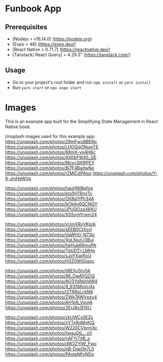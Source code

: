 

# Funbook App

## Prerequisites
- [Nodejs > v16.14.0] (https://nodejs.org)
- [Expo > 48] (https://expo.dev/)
- [React Native > 0.71.7] (https://reactnative.dev/)
- [Tanstack/ React Query] > 4.29.5" (https://tanstack.com/)

## Usage
- Go to your project's root folder and run `npm install` or `yarn install`
- Run `yarn start` or `npx expo start`

# Images
This is an example app built for the Simplifying State Management in React Native book.


Unsplash images used for this example app:
https://unsplash.com/photos/29mFwu6BENc
https://unsplash.com/photos/LHOQqONumTE
https://unsplash.com/photos/68mX-vp4H6c
https://unsplash.com/photos/4X0bFW4S_QE
https://unsplash.com/photos/Mcyv3KlRPEY
https://unsplash.com/photos/8i7F4BadwNo
https://unsplash.com/photos/rZMiCdPAlss
https://unsplash.com/photos/Y-8-JmHeWVg

https://unsplash.com/photos/hauHNIBpfog
https://unsplash.com/photos/ktp1HTRmrTc
https://unsplash.com/photos/OX8slYPh34A
https://unsplash.com/photos/bOk4o6QCNGY
https://unsplash.com/photos/JPUQOzaX6KU
https://unsplash.com/photos/XSSymYrwm24

https://unsplash.com/photos/vUmXRyVKpIA
https://unsplash.com/photos/sEEB0CtXsyI
https://unsplash.com/photos/VaWHG-N73lc
https://unsplash.com/photos/XgLNszU3BuI
https://unsplash.com/photos/fwHub66moPA
https://unsplash.com/photos/TgUDTl-LMHg
https://unsplash.com/photos/sJoYXwlfioU
https://unsplash.com/photos/H3Z0WIGjqqc

https://unsplash.com/photos/lj8EXy5ty0A
https://unsplash.com/photos/96_OwAYQZiQ
https://unsplash.com/photos/AO3YdNpVdW4
https://unsplash.com/photos/9_93SMxxU4s
https://unsplash.com/photos/j2TR9sLckN8
https://unsplash.com/photos/ZWk7AWVpzy4
https://unsplash.com/photos/AH1p6_VpoIA
https://unsplash.com/photos/2ErJ9x3I1XU

https://unsplash.com/photos/zkUWCxlIEZs
https://unsplash.com/photos/xYTxRqMxKjQ
https://unsplash.com/photos/W220CVprmXc
https://unsplash.com/photos/heguGtL_-z0
https://unsplash.com/photos/nAFYiTitB_o
https://unsplash.com/photos/dW2ZYiW_Fwo
https://unsplash.com/photos/pB-Dqe0h7L0
https://unsplash.com/photos/PAsteMfyNDo

